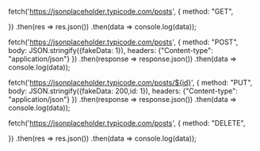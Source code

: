 fetch('https://jsonplaceholder.typicode.com/posts', {
method: "GET",

})
.then(res => res.json())
.then(data => console.log(data));

fetch('https://jsonplaceholder.typicode.com/posts', {
method: "POST",
body: JSON.stringify({fakeData: 1}),
headers: {"Content-type": "application/json"}
})
.then(response => response.json())
.then(data => console.log(data));

fetch('https://jsonplaceholder.typicode.com/posts/${id}', {
method: "PUT",
body: JSON.stringify({fakeData: 200,id: 1}),
headers: {"Content-type": "application/json"}
})
.then(response => response.json())
.then(data => console.log(data));

fetch('https://jsonplaceholder.typicode.com/posts', {
method: "DELETE",

})
.then(res => res.json())
.then(data => console.log(data));
